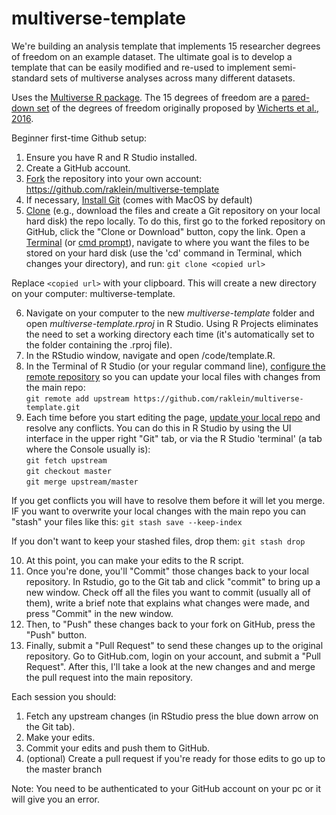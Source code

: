# multiverse-template

We're building an analysis template that implements 15 researcher degrees of
freedom on an example dataset. The ultimate goal is to develop a template that can be easily modified
and re-used to implement semi-standard sets of multiverse analyses across many
different datasets.

Uses the [Multiverse R package](https://github.com/MUCollective/multiverse).
The 15 degrees of freedom are a [pared-down set](https://docs.google.com/document/d/1aB1enkTeEV9JtVN6WX7Euea0iu0rNL9mwO5UMYv3GQk/edit?usp=sharing) of the degrees of freedom originally proposed by [Wicherts et al., 2016](https://doi.org/10.3389/fpsyg.2016.01832).

Beginner first-time Github setup:
1. Ensure you have R and R Studio installed.  
2. Create a GitHub account.   
3. [Fork](https://help.github.com/articles/fork-a-repo/) the repository into your own account:  
https://github.com/raklein/multiverse-template  
4. If necessary, [Install Git](https://help.github.com/articles/set-up-git/) (comes with MacOS by default)  
5. [Clone](https://help.github.com/articles/cloning-a-repository/) (e.g., download the files and create a Git repository on your local hard disk) the repo locally. To do this, first go to the forked repository on GitHub, click the "Clone or Download" button, copy the link. 
Open a [Terminal](http://blog.teamtreehouse.com/introduction-to-the-mac-os-x-command-line) (or [cmd prompt](https://www.howtogeek.com/235101/10-ways-to-open-the-command-prompt-in-windows-10/)), navigate to where you want the files to be stored on your hard disk (use the 'cd' command in Terminal, which changes your directory), and run:
`git clone <copied url>`

Replace `<copied url>` with your clipboard. This will create a new directory on your computer: multiverse-template.

6. Navigate on your computer to the new *multiverse-template* folder and open *multiverse-template.rproj* in R Studio. Using R Projects eliminates the need to set a working directory each time (it's automatically set to the folder containing the .rproj file).
7. In the RStudio window, navigate and open /code/template.R. 
8. In the Terminal of R Studio (or your regular command line), [configure the remote repository](https://help.github.com/articles/configuring-a-remote-for-a-fork/) so you can update your local files with changes from the main repo:  
`git remote add upstream https://github.com/raklein/multiverse-template.git`
9. Each time before you start editing the page, [update your local repo](https://help.github.com/articles/syncing-a-fork/) and resolve any conflicts. You can do this in R Studio by using the UI interface in the upper right "Git" tab, or via the R Studio 'terminal' (a tab where the Console usually is):  
`git fetch upstream`  
`git checkout master`  
`git merge upstream/master`

If you get conflicts you will have to resolve them before it will let you merge. IF you want to overwrite your local changes with the main repo you can "stash" your files like this:
`git stash save --keep-index`

If you don't want to keep your stashed files, drop them:
`git stash drop`

10. At this point, you can make your edits to the R script.  
11. Once you're done, you'll "Commit" those changes back to your local repository. In Rstudio, go to the Git tab and click "commit" to bring up a new window. Check off all the files you want to commit (usually all of them), write a brief note that explains what changes were made, and press "Commit" in the new window.  
12. Then, to "Push" these changes back to your fork on GitHub, press the "Push" button.
13. Finally, submit a "Pull Request" to send these changes up to the original repository. Go to GitHub.com, login on your account, and submit a "Pull Request". After this, I'll take a look at the new changes and and merge the pull request into the main repository.  

Each session you should: 
1. Fetch any upstream changes (in RStudio press the blue down arrow on the Git tab).
2. Make your edits.
3. Commit your edits and push them to GitHub.
4. (optional) Create a pull request if you're ready for those edits to go up to the master branch

Note: You need to be authenticated to your GitHub account on your pc or it will give you an error.